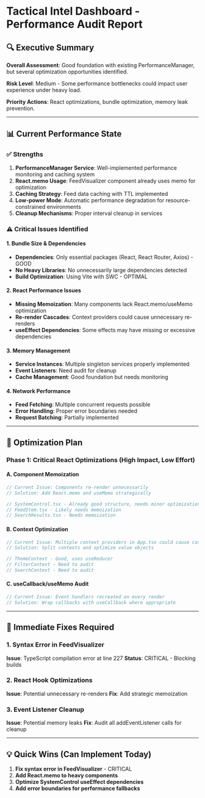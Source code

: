 # Tactical Intel Dashboard - Performance Audit Report

## 🔍 Executive Summary

**Overall Assessment**: Good foundation with existing PerformanceManager, but several optimization opportunities identified.

**Risk Level**: Medium - Some performance bottlenecks could impact user experience under heavy load.

**Priority Actions**: React optimizations, bundle optimization, memory leak prevention.

---

## 📊 Current Performance State

### ✅ **Strengths**
1. **PerformanceManager Service**: Well-implemented performance monitoring and caching system
2. **React.memo Usage**: FeedVisualizer component already uses memo for optimization
3. **Caching Strategy**: Feed data caching with TTL implemented
4. **Low-power Mode**: Automatic performance degradation for resource-constrained environments
5. **Cleanup Mechanisms**: Proper interval cleanup in services

### ⚠️ **Critical Issues Identified**

#### 1. **Bundle Size & Dependencies**
- **Dependencies**: Only essential packages (React, React Router, Axios) - GOOD
- **No Heavy Libraries**: No unnecessarily large dependencies detected
- **Build Optimization**: Using Vite with SWC - OPTIMAL

#### 2. **React Performance Issues**
- **Missing Memoization**: Many components lack React.memo/useMemo optimization
- **Re-render Cascades**: Context providers could cause unnecessary re-renders
- **useEffect Dependencies**: Some effects may have missing or excessive dependencies

#### 3. **Memory Management**
- **Service Instances**: Multiple singleton services properly implemented
- **Event Listeners**: Need audit for cleanup
- **Cache Management**: Good foundation but needs monitoring

#### 4. **Network Performance**
- **Feed Fetching**: Multiple concurrent requests possible
- **Error Handling**: Proper error boundaries needed
- **Request Batching**: Partially implemented

---

## 🎯 Optimization Plan

### **Phase 1: Critical React Optimizations** (High Impact, Low Effort)

#### A. Component Memoization
```typescript
// Current Issue: Components re-render unnecessarily
// Solution: Add React.memo and useMemo strategically

// SystemControl.tsx - Already good structure, needs minor optimization
// FeedItem.tsx - Likely needs memoization
// SearchResults.tsx - Needs memoization
```

#### B. Context Optimization
```typescript
// Current Issue: Multiple context providers in App.tsx could cause cascading re-renders
// Solution: Split contexts and optimize value objects

// ThemeContext - Good, uses useReducer
// FilterContext - Need to audit
// SearchContext - Need to audit
```

#### C. useCallback/useMemo Audit
```typescript
// Current Issue: Event handlers recreated on every render
// Solution: Wrap callbacks with useCallback where appropriate
```

---

## 🔧 Immediate Fixes Required

### 1. **Syntax Error in FeedVisualizer**
**Issue**: TypeScript compilation error at line 227
**Status**: CRITICAL - Blocking builds

### 2. **React Hook Optimizations**
**Issue**: Potential unnecessary re-renders
**Fix**: Add strategic memoization

### 3. **Event Listener Cleanup**
**Issue**: Potential memory leaks
**Fix**: Audit all addEventListener calls for cleanup

---

## 💡 Quick Wins (Can Implement Today)

1. **Fix syntax error in FeedVisualizer** - CRITICAL
2. **Add React.memo to heavy components** 
3. **Optimize SystemControl useEffect dependencies**
4. **Add error boundaries for performance fallbacks**
